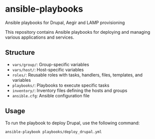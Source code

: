 # ansible-playbooks
Ansible playbooks for Drupal, Aegir and LAMP provisioning

This repository contains Ansible playbooks for deploying and managing various applications and services.

## Structure

- `vars/group/`: Group-specific variables
- `vars/host/`: Host-specific variables
- `roles/`: Reusable roles with tasks, handlers, files, templates, and variables
- `playbooks/`: Playbooks to execute specific tasks
- `inventory/`: Inventory files defining the hosts and groups
- `ansible.cfg`: Ansible configuration file

## Usage

To run the playbook to deploy Drupal, use the following command:

```sh
ansible-playbook playbooks/deploy_drupal.yml
